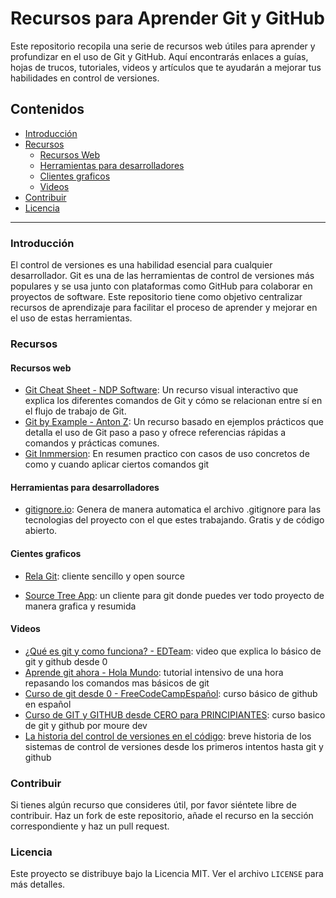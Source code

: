 # Recursos para Aprender Git y GitHub

Este repositorio recopila una serie de recursos web útiles para aprender y profundizar en el uso de Git y GitHub. Aquí encontrarás enlaces a guías, hojas de trucos, tutoriales, videos y artículos que te ayudarán a mejorar tus habilidades en control de versiones.

## Contenidos
- [Introducción](#introducción)
- [Recursos](#recursos)
  - [Recursos Web](#recursos-web)
  - [Herramientas para desarrolladores](#herramientas-desarrollo)
  - [Clientes graficos](#clientes)
  - [Videos](#videos)
- [Contribuir](#contribuir)
- [Licencia](#licencia)

---

### Introducción

El control de versiones es una habilidad esencial para cualquier desarrollador. Git es una de las herramientas de control de versiones más populares y se usa junto con plataformas como GitHub para colaborar en proyectos de software. Este repositorio tiene como objetivo centralizar recursos de aprendizaje para facilitar el proceso de aprender y mejorar en el uso de estas herramientas.

### Recursos

#### Recursos web
- [Git Cheat Sheet - NDP Software](https://ndpsoftware.com/git-cheatsheet.html#loc=workspace): Un recurso visual interactivo que explica los diferentes comandos de Git y cómo se relacionan entre sí en el flujo de trabajo de Git.
- [Git by Example - Anton Z](https://antonz.org/git-by-example/): Un recurso basado en ejemplos prácticos que detalla el uso de Git paso a paso y ofrece referencias rápidas a comandos y prácticas comunes.
- [Git Inmmersion](https://gitimmersion.com/lab_04.html): En resumen practico con casos de uso concretos de como y cuando aplicar ciertos comandos git

#### Herramientas para desarrolladores 
- [gitignore.io](https://www.toptal.com/developers/gitignore/): Genera de manera automatica el archivo .gitignore para las tecnologias del proyecto con el que estes trabajando. Gratis y de código abierto.


#### Cientes graficos 
- [Rela Git](https://rela.dev/download): cliente sencillo y open source 

- [Source Tree App](https://www.sourcetreeapp.com/): un cliente para git donde puedes ver todo proyecto de manera grafica y resumida

#### Videos
<!-- Aquí puedes agregar más enlaces a videos útiles -->
- [¿Qué es git y como funciona? - EDTeam](https://www.youtube.com/watch?v=jGehuhFhtnE): video que explica lo básico de git y github desde 0 
- [Aprende git ahora - Hola Mundo](https://www.youtube.com/watch?v=VdGzPZ31ts8): tutorial intensivo de una hora repasando los comandos mas básicos de git
- [Curso de git desde 0 - FreeCodeCampEspañol](https://www.youtube.com/watch?v=h2ZzlNVl-nI): curso básico de github en español
- [Curso de GIT y GITHUB desde CERO para PRINCIPIANTES](https://www.youtube.com/watch?v=3GymExBkKjE&t=195s): curso basico de git y github por moure dev 
- [La historia del control de versiones en el código](https://www.youtube.com/watch?v=KiZRXFJbG98): breve historia de los sistemas de control de versiones desde los primeros intentos hasta git y github
### Contribuir

Si tienes algún recurso que consideres útil, por favor siéntete libre de contribuir. Haz un fork de este repositorio, añade el recurso en la sección correspondiente y haz un pull request.

### Licencia

Este proyecto se distribuye bajo la Licencia MIT. Ver el archivo `LICENSE` para más detalles.

